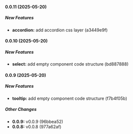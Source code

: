 #### 0.0.11 (2025-05-20)

##### New Features

* **accordion:**  add accordion css layer (a3449e9f)

#### 0.0.10 (2025-05-20)

##### New Features

* **select:**  add empty component code structure (bd887888)

#### 0.0.9 (2025-05-20)

##### New Features

* **tooltip:**  add empty component code structure (f7b4f05b)

##### Other Changes

* **0.0.9:**  v0.0.9 (96bbea52)
* **0.0.8:**  v0.0.8 (977a62af)

